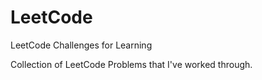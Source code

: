 # LeetCode
LeetCode Challenges for Learning

Collection of LeetCode Problems that I've worked through.
